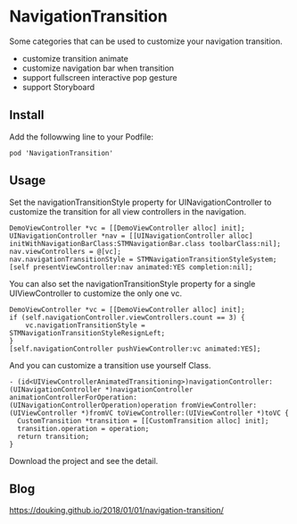 # NavigationTransition

Some categories that can be used to customize your navigation transition.

- customize transition animate
- customize navigation bar when transition
- support fullscreen interactive pop gesture
- support Storyboard

## Install

Add the followwing line to your Podfile:

```
pod 'NavigationTransition'
```

## Usage

Set the navigationTransitionStyle property for UINavigationController to customize the transition for all view controllers in the navigation.

```
DemoViewController *vc = [[DemoViewController alloc] init];
UINavigationController *nav = [[UINavigationController alloc] initWithNavigationBarClass:STMNavigationBar.class toolbarClass:nil];
nav.viewControllers = @[vc];
nav.navigationTransitionStyle = STMNavigationTransitionStyleSystem;
[self presentViewController:nav animated:YES completion:nil];

```

You can also set the navigationTransitionStyle property for a single UIViewController to customize the only one vc.

```
DemoViewController *vc = [[DemoViewController alloc] init];
if (self.navigationController.viewControllers.count == 3) {
	vc.navigationTransitionStyle = STMNavigationTransitionStyleResignLeft;
}
[self.navigationController pushViewController:vc animated:YES];
```

And you can customize a transition use yourself Class.

```
- (id<UIViewControllerAnimatedTransitioning>)navigationController:(UINavigationController *)navigationController animationControllerForOperation:(UINavigationControllerOperation)operation fromViewController:(UIViewController *)fromVC toViewController:(UIViewController *)toVC {
  CustomTransition *transition = [[CustomTransition alloc] init];
  transition.operation = operation;
  return transition;
}
```


Download the project and see the detail.

## Blog

https://douking.github.io/2018/01/01/navigation-transition/

